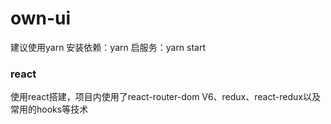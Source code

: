 # own-ui
  建议使用yarn
  安装依赖：yarn
  启服务：yarn start

### react
  使用react搭建，项目内使用了react-router-dom V6、redux、react-redux以及常用的hooks等技术
